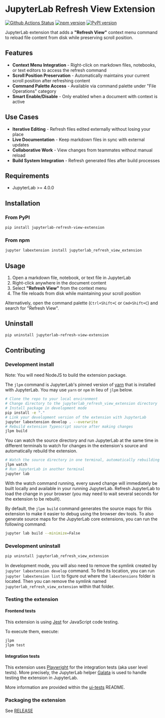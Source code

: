 # JupyterLab Refresh View Extension

[![Github Actions Status](https://github.com/the-cog-conf/jupyterlab_refresh_view_extension/workflows/Build/badge.svg)](https://github.com/the-cog-conf/jupyterlab_refresh_view_extension/actions/workflows/build.yml)
[![npm version](https://badge.fury.io/js/jupyterlab_refresh_view_extension.svg)](https://www.npmjs.com/package/jupyterlab_refresh_view_extension)
[![PyPI version](https://badge.fury.io/py/jupyterlab-refresh-view-extension.svg)](https://pypi.org/project/jupyterlab-refresh-view-extension/)

JupyterLab extension that adds a **"Refresh View"** context menu command to reload file content from disk while preserving scroll position.

## Features

- **Context Menu Integration** - Right-click on markdown files, notebooks, or text editors to access the refresh command
- **Scroll Position Preservation** - Automatically maintains your current scroll position after refreshing content
- **Command Palette Access** - Available via command palette under "File Operations" category
- **Smart Enable/Disable** - Only enabled when a document with context is active

## Use Cases

- **Iterative Editing** - Refresh files edited externally without losing your place
- **Live Documentation** - Keep markdown files in sync with external updates
- **Collaborative Work** - View changes from teammates without manual reload
- **Build System Integration** - Refresh generated files after build processes

## Requirements

- JupyterLab >= 4.0.0

## Installation

### From PyPI

```bash
pip install jupyterlab-refresh-view-extension
```

### From npm

```bash
jupyter labextension install jupyterlab_refresh_view_extension
```

## Usage

1. Open a markdown file, notebook, or text file in JupyterLab
2. Right-click anywhere in the document content
3. Select **"Refresh View"** from the context menu
4. The file reloads from disk while maintaining your scroll position

Alternatively, open the command palette (`Ctrl+Shift+C` or `Cmd+Shift+C`) and search for "Refresh View".

## Uninstall

```bash
pip uninstall jupyterlab-refresh-view-extension
```

## Contributing

### Development install

Note: You will need NodeJS to build the extension package.

The `jlpm` command is JupyterLab's pinned version of
[yarn](https://yarnpkg.com/) that is installed with JupyterLab. You may use
`yarn` or `npm` in lieu of `jlpm` below.

```bash
# Clone the repo to your local environment
# Change directory to the jupyterlab_refresh_view_extension directory
# Install package in development mode
pip install -e "."
# Link your development version of the extension with JupyterLab
jupyter labextension develop . --overwrite
# Rebuild extension Typescript source after making changes
jlpm build
```

You can watch the source directory and run JupyterLab at the same time in different terminals to watch for changes in the extension's source and automatically rebuild the extension.

```bash
# Watch the source directory in one terminal, automatically rebuilding when needed
jlpm watch
# Run JupyterLab in another terminal
jupyter lab
```

With the watch command running, every saved change will immediately be built locally and available in your running JupyterLab. Refresh JupyterLab to load the change in your browser (you may need to wait several seconds for the extension to be rebuilt).

By default, the `jlpm build` command generates the source maps for this extension to make it easier to debug using the browser dev tools. To also generate source maps for the JupyterLab core extensions, you can run the following command:

```bash
jupyter lab build --minimize=False
```

### Development uninstall

```bash
pip uninstall jupyterlab_refresh_view_extension
```

In development mode, you will also need to remove the symlink created by `jupyter labextension develop`
command. To find its location, you can run `jupyter labextension list` to figure out where the `labextensions`
folder is located. Then you can remove the symlink named `jupyterlab_refresh_view_extension` within that folder.

### Testing the extension

#### Frontend tests

This extension is using [Jest](https://jestjs.io/) for JavaScript code testing.

To execute them, execute:

```sh
jlpm
jlpm test
```

#### Integration tests

This extension uses [Playwright](https://playwright.dev/docs/intro) for the integration tests (aka user level tests).
More precisely, the JupyterLab helper [Galata](https://github.com/jupyterlab/jupyterlab/tree/master/galata) is used to handle testing the extension in JupyterLab.

More information are provided within the [ui-tests](./ui-tests/README.md) README.

### Packaging the extension

See [RELEASE](RELEASE.md)
